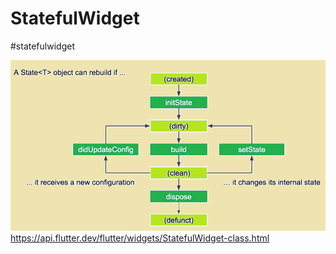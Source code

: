 # StatefulWidget
#statefulwidget

![Flutter - Lifecycle of Widgets](images/flutter-stateful-widget-life-cycle.png)
https://api.flutter.dev/flutter/widgets/StatefulWidget-class.html